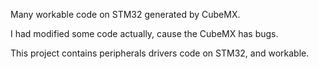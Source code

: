Many workable code on STM32 generated by CubeMX.

I had modified some code actually, cause the CubeMX has bugs.

This project contains peripherals drivers code on STM32, and workable.